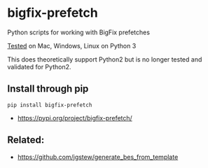 # bigfix-prefetch
Python scripts for working with BigFix prefetches

[Tested](https://github.com/jgstew/bigfix_prefetch/actions/workflows/test_src.yaml) on Mac, Windows, Linux on Python 3

This does theoretically support Python2 but is no longer tested and validated for Python2.

## Install through pip

`pip install bigfix-prefetch`

- https://pypi.org/project/bigfix-prefetch/


## Related:
- https://github.com/jgstew/generate_bes_from_template
